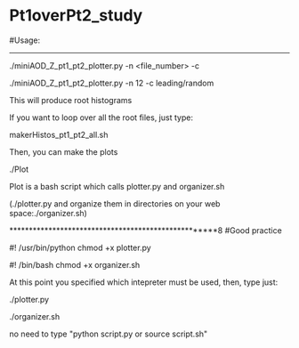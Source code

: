 # Pt1overPt2_study

#Usage:
********************************************************************
./miniAOD_Z_pt1_pt2_plotter.py -n <file_number> -c <configuration>

./miniAOD_Z_pt1_pt2_plotter.py -n 12 -c leading/random

This will produce root histograms

If you want to loop over all the root files, just type:

makerHistos_pt1_pt2_all.sh

Then, you can make the plots

./Plot

Plot is a bash script which calls plotter.py and organizer.sh

(./plotter.py and organize them in directories on your web space:./organizer.sh)

****************************************************8
#Good practice

#! /usr/bin/python
chmod +x plotter.py

#! /bin/bash
chmod +x organizer.sh

At this point you specified which intepreter must be used, then, type just:

./plotter.py

./organizer.sh

no need to type "python script.py or source script.sh"




